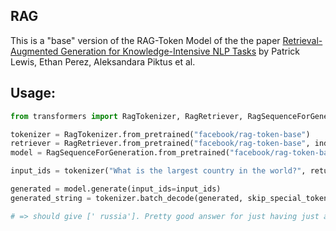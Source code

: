 ## RAG

This is a "base" version of the RAG-Token Model of the the paper [Retrieval-Augmented Generation for Knowledge-Intensive NLP Tasks](https://arxiv.org/pdf/2005.11401.pdf) 
by Patrick Lewis, Ethan Perez, Aleksandara Piktus et al.

## Usage:

```python
from transformers import RagTokenizer, RagRetriever, RagSequenceForGeneration

tokenizer = RagTokenizer.from_pretrained("facebook/rag-token-base")
retriever = RagRetriever.from_pretrained("facebook/rag-token-base", index_name="exact", use_dummy_dataset=True)
model = RagSequenceForGeneration.from_pretrained("facebook/rag-token-base", retriever=retriever)

input_ids = tokenizer("What is the largest country in the world?", return_tensors="pt").input_ids

generated = model.generate(input_ids=input_ids)
generated_string = tokenizer.batch_decode(generated, skip_special_tokens=True)

# => should give [' russia']. Pretty good answer for just having just a dummy dataset.
```
